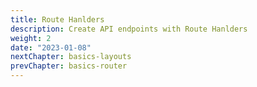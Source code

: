 ```yaml
---
title: Route Hanlders
description: Create API endpoints with Route Hanlders
weight: 2
date: "2023-01-08"
nextChapter: basics-layouts
prevChapter: basics-router
---
```

